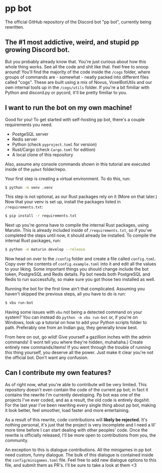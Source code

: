 # pp bot

The official GitHub repository of the Discord bot "pp bot", currently being rewritten.

## The #1 most addictive, weird, and stupid pp growing Discord bot.

But you probably already know that. You're just curious about how this whole thing works. See all the code and shit like that. Feel free to snoop around! You'll find the majority of the code inside the `/cogs` folder, where groups of commands are - somewhat - neatly packed into different files called "cogs". These are built using a mix of Novus, VoxelBotUtils and our own internal tools up in the `/cogs/utils` folder. If you're a bit fimiliar with Python and discord.py or pycord, it'll be pretty fimiliar to you.

## I want to run the bot on my own machine!

Good for you! To get started with self-hosting pp bot, there's a couple requirements you need.

- PostgeSQL server
- Redis server
- Python (check `pyproject.toml` for version)
- Rust/Cargo (check `Cargo.toml` for edition)
- A local clone of this repository

Also, assume any console commands shown in this tutorial are executed inside of the `ppbot` folder/repo.

Your first step is creating a virtual environment. To do this, run:

```sh
$ python -m venv .venv
```

This step is not optional, as our Rust packages rely on it (More on that later.) Now that your venv is set up, install the packages listed in `/requirements.txt`:

```sh
$ pip install -r requirements.txt
```

Next up you're gonna have to compile the internal Rust packages, using Marutin. This is already included inside of `/requirements.txt`, so if you've completed the steps until now, it should already be installed. To compile the internal Rust packages, run:

```sh
$ python -m maturin develop --release
```

Now head on over to the `/config` folder and create a file called `config.toml`. Copy over the contents of `config.example.toml` into it and edit all the values to your liking. Some important things you should change include the bot token, PostgreSQL and Redis details. Pp bot needs both PostgreSQL and Redis to run successfully, so make sure you got those two installed as well.

Running the bot for the first time ain't that complicated. Assuming you haven't skipped the previous steps, all you have to do is run:

```sh
$ vbu run-bot
```

Having some issues with `vbu` not being a detected command on your system? You can instead do `python -m vbu run-bot` or, if you're on Windows, look up a tutorial on how to add your Python scripts folder to path. Preferably one from an Indian guy, they generally know best.

From here on out, go wild! Give yourself a gazillion inches with the admin commands! (I wont tell you where they're hidden, muhahaha.) Create entirely new commands/items! If you went through the trouble of running this thing yourself, you deserve all the power. Just make it clear you're not the official bot. Don't want any confusion.

## Can I contribute my own features?

As of right now, what you're able to contribute will be very limited. This repository doesn't even contain the code of the current pp bot; in fact it contains the rewrite I'm currently developing. Pp bot was one of the projects I've ever coded, and as a result, the old code is entirely dogshit. For the last year I've been rewriting every single thing about pp bot, making it look better, feel smoother, load faster and more entertaining.  

As a result of this rewrite, code contributions will **likely be rejected.** It's nothing personal, it's just that the project is very incomplete and I need a lil' more time before I can start dealing with other peoples' code. Once the rewrite is officially released, I'll be more open to contributions from you, the community.

An exception to this is dialogue contributions. All the minigames in pp bot need custom, funny dialogue. The bulk of this dialogue is contained inside the `config/minigames.toml` file. Feel free to add new dialogue options to this file, and submit them as PR's. I'll be sure to take a look at them <3
